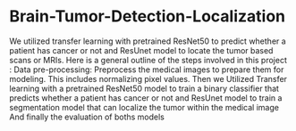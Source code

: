 # Brain-Tumor-Detection-Localization
We utilized transfer learning with pretrained ResNet50 to predict whether a patient has cancer or not and ResUnet model to locate the tumor based scans or MRIs.
Here is a general outline of the steps involved in this project : 
Data pre-processing: Preprocess the medical images to prepare them for modeling. This includes normalizing pixel values. Then we Utilized Transfer learning  with a pretrained ResNet50 model to train a binary classifier that predicts whether a patient has cancer or not
and ResUnet model to train a segmentation model that can localize the tumor within the medical image And finally the evaluation of boths models
